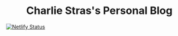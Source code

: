 <h1 align="center">Charlie Stras's Personal Blog</h1>

[![Netlify Status](https://api.netlify.com/api/v1/badges/a2abe555-ad1e-4a65-ac50-e822d8d8b45f/deploy-status)](https://app.netlify.com/sites/frosty-johnson-c9cdcd/deploys)
